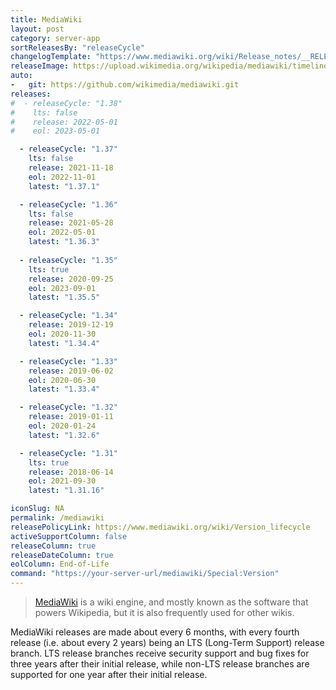```yaml
---
title: MediaWiki
layout: post
category: server-app
sortReleasesBy: "releaseCycle"
changelogTemplate: "https://www.mediawiki.org/wiki/Release_notes/__RELEASE_CYCLE__"
releaseImage: https://upload.wikimedia.org/wikipedia/mediawiki/timeline/j6ewb6m3bxxticwu9ifde277qxob995.png
auto:
-   git: https://github.com/wikimedia/mediawiki.git
releases:
#  - releaseCycle: "1.38"
#    lts: false
#    release: 2022-05-01
#    eol: 2023-05-01

  - releaseCycle: "1.37"
    lts: false
    release: 2021-11-18
    eol: 2022-11-01
    latest: "1.37.1"

  - releaseCycle: "1.36"
    lts: false
    release: 2021-05-28
    eol: 2022-05-01
    latest: "1.36.3"
    
  - releaseCycle: "1.35"
    lts: true
    release: 2020-09-25
    eol: 2023-09-01
    latest: "1.35.5"

  - releaseCycle: "1.34"
    release: 2019-12-19
    eol: 2020-11-30
    latest: "1.34.4"

  - releaseCycle: "1.33"
    release: 2019-06-02
    eol: 2020-06-30
    latest: "1.33.4"

  - releaseCycle: "1.32"
    release: 2019-01-11
    eol: 2020-01-24
    latest: "1.32.6"

  - releaseCycle: "1.31"
    lts: true
    release: 2018-06-14
    eol: 2021-09-30
    latest: "1.31.16"

iconSlug: NA
permalink: /mediawiki
releasePolicyLink: https://www.mediawiki.org/wiki/Version_lifecycle
activeSupportColumn: false
releaseColumn: true
releaseDateColumn: true
eolColumn: End-of-Life
command: "https://your-server-url/mediawiki/Special:Version"
---
```


> [MediaWiki](https://mediawiki.org) is a wiki engine, and mostly known as the software that powers Wikipedia, but it is also frequently used for other wikis.

MediaWiki releases are made about every 6 months, with every fourth release (i.e. about every 2 years) being an LTS (Long-Term Support) release branch. LTS release branches receive security support and bug fixes for three years after their initial release, while non-LTS release branches are supported for one year after their initial release.
